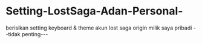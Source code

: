 # Setting-LostSaga-Adan-Personal-
berisikan setting keyboard & theme akun lost saga origin milik saya pribadi
--tidak penting---
